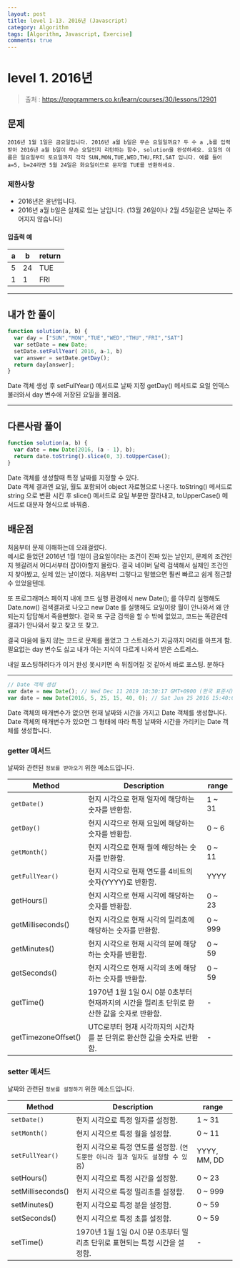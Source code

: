 ```yaml
---
layout: post
title: level 1-13. 2016년 (Javascript)
category: Algorithm
tags: [Algorithm, Javascript, Exercise]
comments: true
---
```

# level 1. 2016년
> 출처 : <https://programmers.co.kr/learn/courses/30/lessons/12901>

## 문제

```
2016년 1월 1일은 금요일입니다. 2016년 a월 b일은 무슨 요일일까요? 두 수 a ,b를 입력받아 2016년 a월 b일이 무슨 요일인지 리턴하는 함수, solution을 완성하세요. 요일의 이름은 일요일부터 토요일까지 각각 SUN,MON,TUE,WED,THU,FRI,SAT 입니다. 예를 들어 a=5, b=24라면 5월 24일은 화요일이므로 문자열 TUE를 반환하세요.
```

### 제한사항

- 2016년은 윤년입니다.
- 2016년 a월 b일은 실제로 있는 날입니다. (13월 26일이나 2월 45일같은 날짜는 주어지지 않습니다)

#### 입출력 예

a | b | return 
--------- | --------- | ---------
5 | 24 | TUE
1 | 1 | FRI

***

## 내가 한 풀이
```javascript
function solution(a, b) {
  var day = ["SUN","MON","TUE","WED","THU","FRI","SAT"]
  var setDate = new Date;
  setDate.setFullYear( 2016, a-1, b)
  var answer = setDate.getDay();
  return day[answer];
}
```
Date 객체 생성 후 setFullYear() 메서드로 날짜 지정
getDay() 메서드로 요일 인덱스 불러와서 day 변수에 저장된 요일을 불러옴.
***

## 다른사람 풀이
```javascript
function solution(a, b) {
  var date = new Date(2016, (a - 1), b);
  return date.toString().slice(0, 3).toUpperCase();
}
```
Date 객체를 생성할때 특정 날짜를 지정할 수 있다.  
Date 객체 결과엔 요일, 월도 포함되어 object 자료형으로 나온다. toString() 메서드로 string 으로 변환 시킨 후 slice() 메서드로 요일 부분만 잘라내고, toUpperCase() 메서드로 대문자 형식으로 바꿔줌.

## 배운점

처음부터 문제 이해하는데 오래걸렸다.  
예시로 들었던 2016년 1월 1일이 금요일이라는 조건이 진짜 있는 날인지, 문제의 조건인지 헷갈려서 어디서부터 잡아야할지 몰랐다. 결국 네이버 달력 검색해서 실제인 조건인지 찾아봤고, 실제 있는 날이였다. 처음부터 그렇다고 말했으면 훨씬 빠르고 쉽게 접근할 수 있었을텐데.  

또 프로그래머스 페이지 내에 코드 실행 환경에서 new Date(); 를 아무리 실행해도 Date.now() 검색결과로 나오고 new Date 를 실행해도 요일이랑 월이 안나와서 왜 안되는지 답답해서 죽을뻔했다. 결국 또 구글 검색을 할 수 밖에 없었고, 코드는 똑같은데 결과가 안나와서 찾고 찾고 또 찾고.  

결국 마음에 들지 않는 코드로 문제를 풀었고 그 스트레스가 지금까지 머리를 아프게 함.  
필요없는 day 변수도 싫고 내가 아는 지식이 다르게 나와서 받은 스트레스.

내일 포스팅하려다가 이거 완성 못시키면 속 뒤집어질 것 같아서 바로 포스팅. 분하다

---

```javascript
// Date 객체 생성
var date = new Date(); // Wed Dec 11 2019 10:30:17 GMT+0900 (한국 표준시)
var date = new Date(2016, 5, 25, 15, 40, 0); // Sat Jun 25 2016 15:40:00 GMT+0900 (한국 표준시) {}
```
Date 객체의 매개변수가 없으면 현재 날짜와 시간을 가지고 Date 객체를 생성합니다.  
Date 객체의 매개변수가 있으면 그 형태에 따라 특정 날짜와 시간을 가리키는 Date 객체를 생성합니다.

### getter 메서드

날짜와 관련된 `정보를 받아오기` 위한 메소드입니다.

Method | Description | range
--------- | --------- | --------- 
`getDate()` | 현지 시각으로 현재 일자에 해당하는 숫자를 반환함. | 1 ~ 31
`getDay()` | 현지 시각으로 현재 요일에 해당하는 숫자를 반환함. | 0 ~ 6
`getMonth()` | 현지 시각으로 현재 월에 해당하는 숫자를 반환함. | 0 ~ 11
`getFullYear()` | 현지 시각으로 현재 연도를 4비트의 숫자(YYYY)로 반환함. | YYYY
getHours() | 현지 시각으로 현재 시각에 해당하는 숫자를 반환함. | 0 ~ 23
getMilliseconds() | 현지 시각으로 현재 시각의 밀리초에 해당하는 숫자를 반환함. | 0 ~ 999
getMinutes() | 현지 시각으로 현재 시각의 분에 해당하는 숫자를 반환함. | 0 ~ 59
getSeconds() | 현지 시각으로 현재 시각의 초에 해당하는 숫자를 반환함. | 0 ~ 59
getTime() | 1970년 1월 1일 0시 0분 0초부터 현재까지의 시간을 밀리초 단위로 환산한 값을 숫자로 반환함. | -
getTimezoneOffset() | UTC로부터 현재 시각까지의 시간차를 분 단위로 환산한 값을 숫자로 반환함. | -

### setter 메서드

날짜와 관련된 `정보를 설정하기` 위한 메소드입니다.

Method | Description | range
--------- | --------- | --------- 
`setDate()` | 현지 시각으로 특정 일자를 설정함. | 1 ~ 31
`setMonth()` | 현지 시각으로 특정 월을 설정함.| 0 ~ 11
`setFullYear()` | 현지 시각으로 특정 연도를 설정함. (`연도뿐만 아니라 월과 일자도 설정할 수 있음`)| YYYY, MM, DD
setHours() | 현지 시각으로 특정 시간을 설정함.| 0 ~ 23
setMilliseconds() | 현지 시각으로 특정 밀리초를 설정함. | 0 ~ 999
setMinutes() | 현지 시각으로 특정 분을 설정함.| 0 ~ 59
setSeconds() | 현지 시각으로 특정 초를 설정함.| 0 ~ 59
setTime() | 1970년 1월 1일 0시 0분 0초부터 밀리초 단위로 표현되는 특정 시간을 설정함.| -